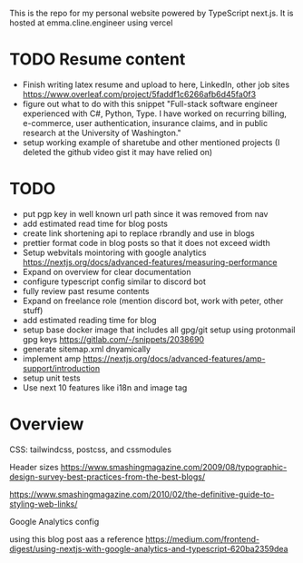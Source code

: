 This is the repo for my personal website powered by TypeScript next.js. It is hosted at emma.cline.engineer using vercel

# TODO Resume content

- Finish writing latex resume and upload to here, LinkedIn, other job sites https://www.overleaf.com/project/5faddf1c6266afb6d45fa0f3
- figure out what to do with this snippet "Full-stack software engineer experienced with C#, Python, Type. I have worked on recurring billing, e-commerce, user authentication, insurance claims, and in public research at the University of Washington."
- setup working example of sharetube and other mentioned projects (I deleted the github video gist it may have relied on)

# TODO

- put pgp key in well known url path since it was removed from nav
- add estimated read time for blog posts
- create link shortening api to replace rbrandly and use in blogs
- prettier format code in blog posts so that it does not exceed width
- Setup webvitals mointoring with google analytics https://nextjs.org/docs/advanced-features/measuring-performance
- Expand on overview for clear documentation
- configure typescript config similar to discord bot
- fully review past resume contents
- Expand on freelance role (mention discord bot, work with peter, other stuff)
- add estimated reading time for blog
- setup base docker image that includes all gpg/git setup using protonmail gpg keys https://gitlab.com/-/snippets/2038690
- generate sitemap.xml dnyamically
- implement amp https://nextjs.org/docs/advanced-features/amp-support/introduction
- setup unit tests
- Use next 10 features like i18n and image tag

# Overview

CSS: tailwindcss, postcss, and cssmodules

Header sizes
https://www.smashingmagazine.com/2009/08/typographic-design-survey-best-practices-from-the-best-blogs/

https://www.smashingmagazine.com/2010/02/the-definitive-guide-to-styling-web-links/

Google Analytics config

using this blog post aas a reference https://medium.com/frontend-digest/using-nextjs-with-google-analytics-and-typescript-620ba2359dea
